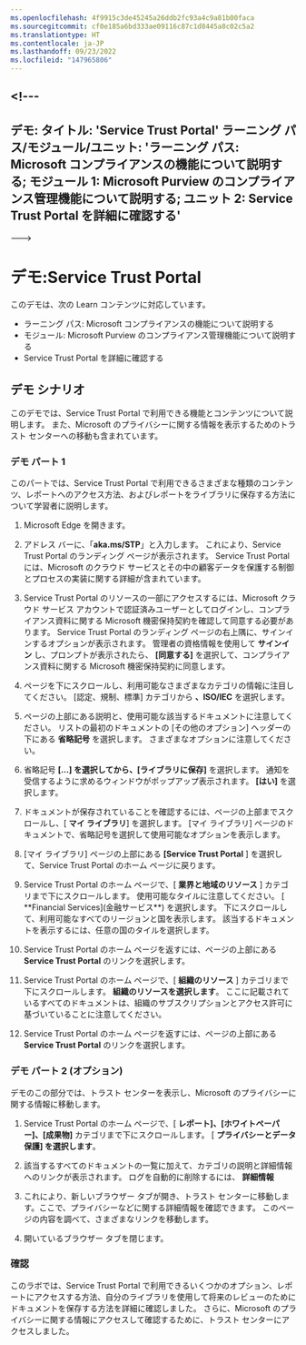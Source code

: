 ```yaml
---
ms.openlocfilehash: 4f9915c3de45245a26ddb2fc93a4c9a81b00faca
ms.sourcegitcommit: cf0e185a6bd333ae09116c87c1d8445a8c02c5a2
ms.translationtype: HT
ms.contentlocale: ja-JP
ms.lasthandoff: 09/23/2022
ms.locfileid: "147965806"
---
```

<a name="---"></a><!---
---
デモ: タイトル: 'Service Trust Portal' ラーニング パス/モジュール/ユニット: 'ラーニング パス: Microsoft コンプライアンスの機能について説明する; モジュール 1: Microsoft Purview のコンプライアンス管理機能について説明する; ユニット 2: Service Trust Portal を詳細に確認する'
---
--->

# <a name="demo-service-trust-portal"></a>デモ:Service Trust Portal

このデモは、次の Learn コンテンツに対応しています。

- ラーニング パス: Microsoft コンプライアンスの機能について説明する
- モジュール: Microsoft Purview のコンプライアンス管理機能について説明する
- Service Trust Portal を詳細に確認する

## <a name="demo-scenario"></a>デモ シナリオ

このデモでは、Service Trust Portal で利用できる機能とコンテンツについて説明します。 また、Microsoft のプライバシーに関する情報を表示するためのトラスト センターへの移動も含まれています。

### <a name="demo-part-1"></a>デモ パート 1

このパートでは、Service Trust Portal で利用できるさまざまな種類のコンテンツ、レポートへのアクセス方法、およびレポートをライブラリに保存する方法について学習者に説明します。

1. Microsoft Edge を開きます。

1. アドレス バーに、「**aka.ms/STP**」と入力します。 これにより、Service Trust Portal のランディング ページが表示されます。 Service Trust Portal には、Microsoft のクラウド サービスとその中の顧客データを保護する制御とプロセスの実装に関する詳細が含まれています。

1. Service Trust Portal のリソースの一部にアクセスするには、Microsoft クラウド サービス アカウントで認証済みユーザーとしてログインし、コンプライアンス資料に関する Microsoft 機密保持契約を確認して同意する必要があります。 Service Trust Portal のランディング ページの右上隅に、サインインするオプションが表示されます。  管理者の資格情報を使用して **サインイン** し、プロンプトが表示されたら、 **[同意する]** を選択して、コンプライアンス資料に関する Microsoft 機密保持契約に同意します。

1. ページを下にスクロールし、利用可能なさまざまなカテゴリの情報に注目してください。 [認定、規制、標準] カテゴリから **、ISO/IEC** を選択します。

1. ページの上部にある説明と、使用可能な該当するドキュメントに注意してください。  リストの最初のドキュメントの [その他のオプション] ヘッダーの下にある **省略記号** を選択します。  さまざまなオプションに注意してください。

1. 省略記号 **[…] を選択してから、[ライブラリに保存]** を選択します。  通知を受信するように求めるウィンドウがポップアップ表示されます。 **[はい]** を選択します。

1. ドキュメントが保存されていることを確認するには、ページの上部までスクロールし、[ **マイ ライブラリ**] を選択します。  [マイ ライブラリ] ページのドキュメントで、省略記号を選択して使用可能なオプションを表示します。

1. [マイ ライブラリ] ページの上部にある **[Service Trust Portal** ] を選択して、Service Trust Portal のホーム ページに戻ります。

1. Service Trust Portal のホーム ページで、[ **業界と地域のリソース** ] カテゴリまで下にスクロールします。  使用可能なタイルに注意してください。  [ **Financial Services]\(金融サービス\**) を選択します。  下にスクロールして、利用可能なすべてのリージョンと国を表示します。  該当するドキュメントを表示するには、任意の国のタイルを選択します。

1. Service Trust Portal のホーム ページを返すには、ページの上部にある **Service Trust Portal** のリンクを選択します。

1. Service Trust Portal のホーム ページで、[ **組織のリソース** ] カテゴリまで下にスクロールします。 **組織のリソースを選択します**。  ここに記載されているすべてのドキュメントは、組織のサブスクリプションとアクセス許可に基づいていることに注意してください。

1. Service Trust Portal のホーム ページを返すには、ページの上部にある **Service Trust Portal** のリンクを選択します。

### <a name="demo-part-2-optional"></a>デモ パート 2 (オプション)

デモのこの部分では、トラスト センターを表示し、Microsoft のプライバシーに関する情報に移動します。

1. Service Trust Portal のホーム ページで、[ **レポート]、[ホワイトペーパー]、[成果物]** カテゴリまで下にスクロールします。 [ **プライバシーとデータ保護] を選択します**。  

1. 該当するすべてのドキュメントの一覧に加えて、カテゴリの説明と詳細情報へのリンクが表示されます。  ログを自動的に削除するには、 **詳細情報**

1. これにより、新しいブラウザー タブが開き、トラスト センターに移動します。ここで、プライバシーなどに関する詳細情報を確認できます。 このページの内容を調べて、さまざまなリンクを移動します。

1. 開いているブラウザー タブを閉じます。

### <a name="review"></a>確認

このラボでは、Service Trust Portal で利用できるいくつかのオプション、レポートにアクセスする方法、自分のライブラリを使用して将来のレビューのためにドキュメントを保存する方法を詳細に確認しました。  さらに、Microsoft のプライバシーに関する情報にアクセスして確認するために、トラスト センターにアクセスしました。
